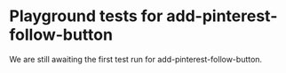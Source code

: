 # Playground tests for add-pinterest-follow-button
We are still awaiting the first test run for add-pinterest-follow-button.
